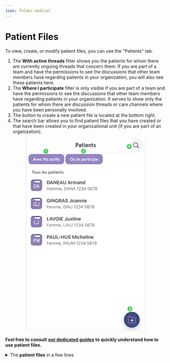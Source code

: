 ```yaml
---
icon: folder-medical
---
```


# Patient Files

To view, create, or modify patient files, you can use the "Patients" tab.

1. The **With active threads** filter shows you the patients for whom there are currently ongoing threads that concern them. If you are part of a team and have the permissions to see the discussions that other team members have regarding patients in your organization, you will also see these patients here.
2. The **Where I participate** filter is only visible if you are part of a team and have the permissions to see the discussions that other team members have regarding patients in your organization. It serves to show only the patients for whom there are discussion threads or care channels where you have been personally involved.
3. The button to create a new patient file is located at the bottom right.
4. The search bar allows you to find patient files that you have created or that have been created in your organizational unit (if you are part of an organization).

<div align="center"><figure><img src="../.gitbook/assets/Creer une nouvelle fiche patient - Step4.jpeg" alt="" width="375"><figcaption></figcaption></figure></div>

**Feel free to consult** [**our dedicated guides**](https://support-en.braver.net/guides/for-healthcare-workers/patient-files) **to quickly understand how to use patient files.**

<details>

<summary>The <strong>patient files</strong> in a few lines</summary>

* Patient files allow identifying the patients about whom you collaborate. All clinical discussion threads about this patient will be recorded in this location.
* Each independent professional or organization can create patient files and collaborate with other stakeholders using these files as anchors.
* These files collect all exchanged information as well as the consents obtained from patients to carry out these exchanges within secure channels.
* To preserve confidentiality, the patient files held by professionals or organizations are not themselves shared during collaboration with other stakeholders. However, nominative information is indeed shared to simplify the process. Each person has their own file and thus their own perspective of the patient's information, to the extent of what they can access.
* The patient files of an organization can be aligned and/or synchronized with a centralized patient index to ensure continuity of information and proper referencing.

</details>